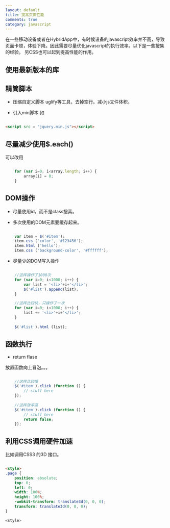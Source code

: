 ```yaml
---
layout: default
title: 提高页面性能
comments: true
category: javascript
---
```



在一些移动设备或者在HybridApp中，有时候设备的javascript效率并不高，导致页面卡顿，体验下降。因此需要尽量优化javascript的执行效率。以下是一些搜集的经验。
另CSS也可以起到提高性能的作用。

## 使用最新版本的库

## 精简脚本

* 压缩自定义脚本
uglify等工具，去掉空行。减小js文件体积。

* 引入min脚本
如 
```HTML

<script src = "jquery.min.js"></script>

```

## 尽量减少使用$.each()

可以改用

```javascript

	for (var i=0; i<array.length; i++) {
	    array[i] = 0;
	}

```

## DOM操作

* 尽量使用id，而不是class搜索。

* 多次使用的DOM元素要缓存起来。

```javascript

	var item = $('#item');
	item.css ('color', '#123456');
	item.html ('hello');
	item.css ('background-color', '#ffffff');

``` 


* 尽量少的DOM写入操作

```javascript

	//这样操作了1000次
	for (var i=0; i<1000; i++) {
    	var list = '<li>'+i+'</li>';
    	$('#list').append(list);
	}

	//这样比较快，只操作了一次
	for (var i=0; i<1000; i++) {
    	list += '<li>'+i+'</li>';
	}
	 
	$('#list').html (list);

```


## 函数执行

* return flase

放置函数向上冒泡。。。

```javascript

	//这样比较慢
	$('#item').click (function () {
	    // stuff here
	});
	
	//这样效率高
	$('#item').click (function () {
	    // stuff here
	    return false;
	});


```

## 利用CSS调用硬件加速

比如调用CSS3 的3D 接口。

```HTML

<style>
.page {
    position: absolute;
    top: 0;
    left: 0;
    width: 100%;
    height: 100%;
    -webkit-transform: translate3d(0, 0, 0);
    transform: translate3d(0, 0, 0);
}

<style>

```




